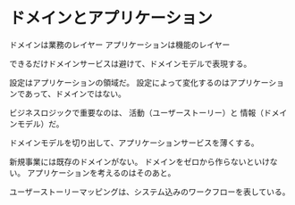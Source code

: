 # ドメインとアプリケーション

ドメインは業務のレイヤー
アプリケーションは機能のレイヤー

できるだけドメインサービスは避けて、ドメインモデルで表現する。

設定はアプリケーションの領域だ。
設定によって変化するのはアプリケーションであって、ドメインではない。

ビジネスロジックで重要なのは、
活動（ユーザーストーリー）と
情報（ドメインモデル）だ。

ドメインモデルを切り出して、アプリケーションサービスを薄くする。

新規事業には既存のドメインがない。
ドメインをゼロから作らないといけない。
アプリケーションを考えるのはそのあと。

ユーザーストーリーマッピングは、システム込みのワークフローを表している。
